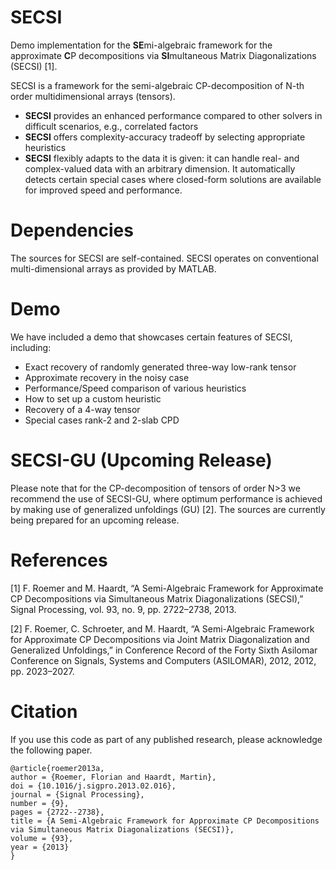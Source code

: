 # SECSI
Demo implementation for the **SE**mi-algebraic framework for the approximate **C**P decompositions via **SI**multaneous Matrix Diagonalizations (SECSI) [1].


SECSI is a framework for the semi-algebraic CP-decomposition of N-th order multidimensional arrays (tensors).

 * **SECSI** provides an enhanced performance compared to other solvers in difficult scenarios, e.g., correlated factors 
 * **SECSI** offers complexity-accuracy tradeoff by selecting appropriate heuristics
 * **SECSI** flexibly adapts to the data it is given: it can handle real- and complex-valued data with an arbitrary dimension. It automatically detects certain special cases where closed-form solutions are available for improved speed and performance.
 

# Dependencies
The sources for SECSI are self-contained. SECSI operates on conventional multi-dimensional arrays as provided by MATLAB.

# Demo
We have included a demo that showcases certain features of SECSI, including:

 * Exact recovery of randomly generated three-way low-rank tensor
 * Approximate recovery in the noisy case
 * Performance/Speed comparison of various heuristics
 * How to set up a custom heuristic
 * Recovery of a 4-way tensor
 * Special cases rank-2 and 2-slab CPD

# SECSI-GU (Upcoming Release)
Please note that for the CP-decomposition of tensors of order N>3 we recommend the use of SECSI-GU, where optimum performance is achieved by making use of generalized unfoldings (GU) [2]. The sources are currently being prepared for an upcoming release.


# References
[1] F. Roemer and M. Haardt, “A Semi-Algebraic Framework for Approximate CP Decompositions via Simultaneous Matrix Diagonalizations (SECSI),” Signal Processing, vol. 93, no. 9, pp. 2722–2738, 2013.

[2] F. Roemer, C. Schroeter, and M. Haardt, “A Semi-Algebraic Framework for Approximate CP Decompositions via Joint Matrix Diagonalization and Generalized Unfoldings,” in Conference Record of the Forty Sixth Asilomar Conference on Signals, Systems and Computers (ASILOMAR), 2012, 2012, pp. 2023–2027.

# Citation
If you use this code as part of any published research, please acknowledge the following paper.

```
@article{roemer2013a,
author = {Roemer, Florian and Haardt, Martin},
doi = {10.1016/j.sigpro.2013.02.016},
journal = {Signal Processing},
number = {9},
pages = {2722--2738},
title = {A Semi-Algebraic Framework for Approximate CP Decompositions via Simultaneous Matrix Diagonalizations (SECSI)},
volume = {93},
year = {2013}
}
```